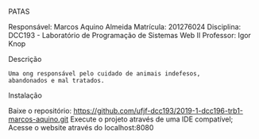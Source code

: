 PATAS

Responsável: Marcos Aquino Almeida
Matrícula: 201276024
Disciplina: DCC193 - Laboratório de Programação de Sistemas Web II
Professor: Igor Knop

Descrição

    Uma ong responsável pelo cuidado de animais indefesos, 
    abandonados e mal tratados. 

Instalação

Baixe o repositório: https://github.com/ufjf-dcc193/2019-1-dcc196-trb1-marcos-aquino.git
Execute o projeto através de uma IDE compatível;
Acesse o website através do localhost:8080
